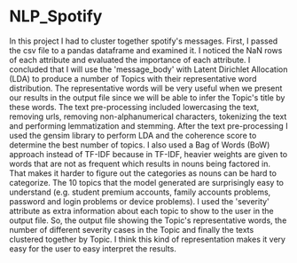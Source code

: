 # NLP_Spotify
In this project I had to cluster together spotify's messages. First, I passed the csv file to a pandas dataframe and examined it. I noticed the NaN rows of each attribute and evaluated the importance of each attribute. I concluded that I will use the 'message_body' with Latent Dirichlet Allocation (LDA) to produce a number of Topics with their representative word distribution. The representative words will be very useful when we present our results in the output file since we will be able to infer the Topic's title by these words. The text pre-processing included lowercasing the text, removing urls, removing non-alphanumerical characters, tokenizing the text and performing lemmatization and stemming. After the text pre-processing I used the gensim library to perform LDA and the coherence score to determine the best number of topics. I also used a Bag of Words (BoW) approach instead of TF-IDF because in TF-IDF, heavier weights are given to words that are not as frequent which results in nouns being factored in. That makes it harder to figure out the categories as nouns can be hard to categorize. The 10 topics that the model generated are surprisingly easy to understand (e.g. student premium accounts, family accounts problems, password and login problems or device problems). I used the 'severity' attribute as extra information about each topic to show to the user in the output file. So, the output file showing the Topic's representative words, the number of different severity cases in the Topic and finally the texts clustered together by Topic. I think this kind of representation makes it very easy for the user to easy interpret the results.
